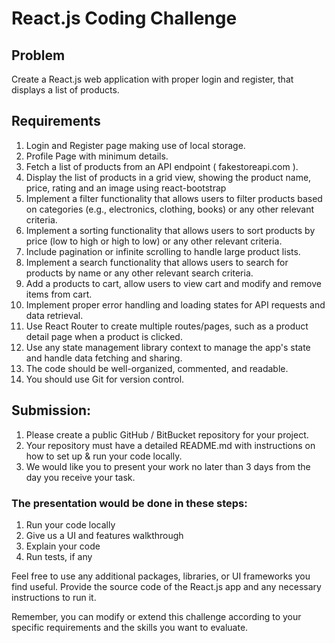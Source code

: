 # React.js Coding Challenge

## Problem
Create a React.js web application with proper login and register, that displays a list of products.

## Requirements
1. Login and Register page making use of local storage.
2. Profile Page with minimum details.
3. Fetch a list of products from an API endpoint ( fakestoreapi.com ).
4. Display the list of products in a grid view, showing the product name, price, rating and an image using react-bootstrap
5. Implement a filter functionality that allows users to filter products based on categories (e.g., electronics, clothing, books) or any other relevant criteria.
6. Implement a sorting functionality that allows users to sort products by price (low to high or high to low) or any other relevant criteria.
7. Include pagination or infinite scrolling to handle large product lists.
8. Implement a search functionality that allows users to search for products by name or any other relevant search criteria.
9. Add a products to cart, allow users to view cart and modify and remove items from cart.
10. Implement proper error handling and loading states for API requests and data retrieval.
11. Use React Router to create multiple routes/pages, such as a product detail page when a product is clicked.
12. Use any state management library context to manage the app's state and handle data fetching and sharing.
13. The code should be well-organized, commented, and readable.
14. You should use Git for version control.

## Submission:
1. Please create a public GitHub / BitBucket repository for your project.
2. Your repository must have a detailed README.md with instructions on how to set up & run your code locally.
3. We would like you to present your work no later than 3 days from the day you receive your task.

### The presentation would be done in these steps:
1. Run your code locally
2. Give us a UI and features walkthrough
3. Explain your code
4. Run tests, if any

Feel free to use any additional packages, libraries, or UI frameworks you find useful. Provide the source code of the React.js app and any necessary instructions to run it.

Remember, you can modify or extend this challenge according to your specific requirements and the skills you want to evaluate.
